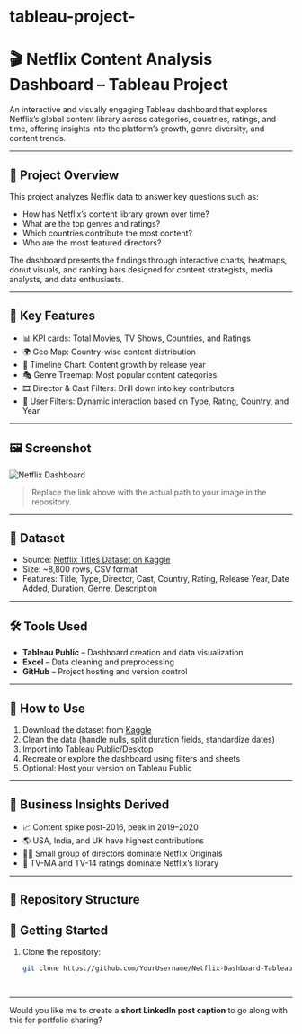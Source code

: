 # tableau-project-

# 🎬 Netflix Content Analysis Dashboard – Tableau Project

An interactive and visually engaging Tableau dashboard that explores Netflix’s global content library across categories, countries, ratings, and time, offering insights into the platform’s growth, genre diversity, and content trends.

---

## 📁 Project Overview

This project analyzes Netflix data to answer key questions such as:
- How has Netflix’s content library grown over time?
- What are the top genres and ratings?
- Which countries contribute the most content?
- Who are the most featured directors?

The dashboard presents the findings through interactive charts, heatmaps, donut visuals, and ranking bars designed for content strategists, media analysts, and data enthusiasts.

---

## 🚀 Key Features

- 📊 KPI cards: Total Movies, TV Shows, Countries, and Ratings
- 🌍 Geo Map: Country-wise content distribution
- 📅 Timeline Chart: Content growth by release year
- 🎭 Genre Treemap: Most popular content categories
- 🎞️ Director & Cast Filters: Drill down into key contributors
- 🧠 User Filters: Dynamic interaction based on Type, Rating, Country, and Year

---

## 🖼️ Screenshot

![Netflix Dashboard]( )

> Replace the link above with the actual path to your image in the repository.

---

## 📁 Dataset

- Source: [Netflix Titles Dataset on Kaggle](https://www.kaggle.com/datasets/shivamb/netflix-shows)
- Size: ~8,800 rows, CSV format
- Features: Title, Type, Director, Cast, Country, Rating, Release Year, Date Added, Duration, Genre, Description

---

## 🛠️ Tools Used

- **Tableau Public** – Dashboard creation and data visualization
- **Excel** – Data cleaning and preprocessing
- **GitHub** – Project hosting and version control

---

## 🧭 How to Use

1. Download the dataset from [Kaggle](https://www.kaggle.com/datasets/shivamb/netflix-shows)
2. Clean the data (handle nulls, split duration fields, standardize dates)
3. Import into Tableau Public/Desktop
4. Recreate or explore the dashboard using filters and sheets
5. Optional: Host your version on Tableau Public

---

## 🎯 Business Insights Derived

- 📈 Content spike post-2016, peak in 2019–2020
- 🌎 USA, India, and UK have highest contributions
- 👨‍💼 Small group of directors dominate Netflix Originals
- 🔞 TV-MA and TV-14 ratings dominate Netflix’s library

---

## 📂 Repository Structure





## 🚀 Getting Started

1. Clone the repository:
   ```bash
   git clone https://github.com/YourUsername/Netflix-Dashboard-Tableau.git

 
---

Would you like me to create a **short LinkedIn post caption** to go along with this for portfolio sharing?


